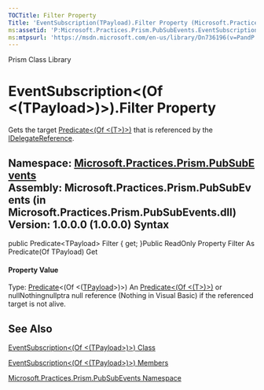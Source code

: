 ```yaml
---
TOCTitle: Filter Property
Title: 'EventSubscription(TPayload).Filter Property (Microsoft.Practices.Prism.PubSubEvents)'
ms:assetid: 'P:Microsoft.Practices.Prism.PubSubEvents.EventSubscription\`1.Filter'
ms:mtpsurl: 'https://msdn.microsoft.com/en-us/library/Dn736196(v=PandP.50)'
---
```


Prism Class Library

EventSubscription&lt;(Of &lt;(TPayload&gt;)&gt;).Filter Property
====================================================================

Gets the target [Predicate&lt;(Of &lt;(T&gt;)&gt;)](http://msdn2.microsoft.com/en-us/library/bfcke1bz) that is referenced by the [IDelegateReference](https://msdn.microsoft.com/t:microsoft.practices.prism.pubsubevents.idelegatereference).

**Namespace:** [Microsoft.Practices.Prism.PubSubEvents](https://msdn.microsoft.com/n:microsoft.practices.prism.pubsubevents)
**Assembly:** Microsoft.Practices.Prism.PubSubEvents (in Microsoft.Practices.Prism.PubSubEvents.dll) Version: 1.0.0.0 (1.0.0.0)
Syntax
------

<span id="syntaxToggle"></span>public Predicate&lt;TPayload&gt; Filter { get; }Public ReadOnly Property Filter As Predicate(Of TPayload) Get
#### Property Value

Type: [Predicate](http://msdn2.microsoft.com/en-us/library/bfcke1bz)&lt;(Of &lt;([TPayload](https://msdn.microsoft.com/t:microsoft.practices.prism.pubsubevents.eventsubscription%601)&gt;)&gt;)
An [Predicate&lt;(Of &lt;(T&gt;)&gt;)](http://msdn2.microsoft.com/en-us/library/bfcke1bz) or nullNothingnullptra null reference (Nothing in Visual Basic) if the referenced target is not alive.

See Also
--------

<span id="seeAlsoToggle"></span>
[EventSubscription&lt;(Of &lt;(TPayload&gt;)&gt;) Class](https://msdn.microsoft.com/t:microsoft.practices.prism.pubsubevents.eventsubscription%601)

[EventSubscription&lt;(Of &lt;(TPayload&gt;)&gt;) Members](https://msdn.microsoft.com/allmembers.t:microsoft.practices.prism.pubsubevents.eventsubscription%601)

[Microsoft.Practices.Prism.PubSubEvents Namespace](https://msdn.microsoft.com/n:microsoft.practices.prism.pubsubevents)
